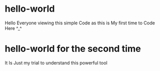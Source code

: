 # hello-world
Hello Everyone viewing this simple Code as this is My first time to Code Here ^_^
# hello-world for the second time 
It Is Just my trial to understand this powerful tool
